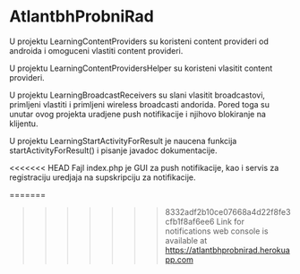# AtlantbhProbniRad

U projektu LearningContentProviders su koristeni content provideri od androida i omoguceni vlastiti content provideri.

U projektu LearningContentProvidersHelper su koristeni vlasitit content provideri.

U projektu LearningBroadcastReceivers su slani vlasitit broadcastovi, primljeni vlastiti i primljeni wireless broadcasti andorida. Pored toga su unutar ovog projekta uradjene push notifikacije i njihovo blokiranje na klijentu.

U projektu LearningStartActivityForResult je naucena funkcija startActivityForResult() i pisanje javadoc dokumentacije.

<<<<<<< HEAD
Fajl index.php je GUI za push notifikacije, kao i servis za registraciju uredjaja na supskripciju za notifikacije.

=======
>>>>>>> 8332adf2b10ce07668a4d22f8fe3cfb1f8af6ee6
Link for notifications web console is available at https://atlantbhprobnirad.herokuapp.com
